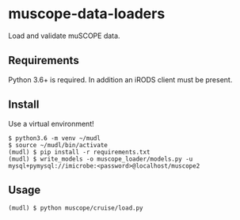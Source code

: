 # muscope-data-loaders
Load and validate muSCOPE data.


## Requirements
Python 3.6+ is required. In addition an iRODS client must be present.

## Install
Use a virtual environment!

```
$ python3.6 -m venv ~/mudl
$ source ~/mudl/bin/activate
(mudl) $ pip install -r requirements.txt
(mudl) $ write_models -o muscope_loader/models.py -u mysql+pymysql://imicrobe:<password>@localhost/muscope2
```

## Usage

```
(mudl) $ python muscope/cruise/load.py
```
